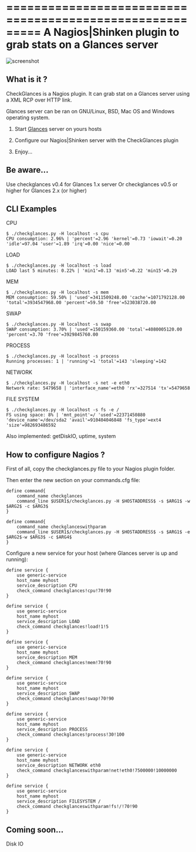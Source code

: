 =========================================================
A Nagios|Shinken plugin to grab stats on a Glances server
=========================================================

![screenshot](https://github.com/nicolargo/checkglances/raw/master/doc/checkglances.png)

## What is it ?

CheckGlances is a Nagios plugin. It can grab stat on a Glances server using a XML RCP over HTTP link.

Glances server can be ran on GNU/Linux, BSD, Mac OS and Windows operating system.

1) Start [Glances](http://nicolargo.github.com/glances/) server on yours hosts

2) Configure our Nagios|Shinken server with the CheckGlances plugin

3) Enjoy...

## Be aware...

Use checkglances v0.4 for Glances 1.x server
Or checkglances v0.5 or higher for Glances 2.x (or higher)

## CLI Examples

CPU

    $ ./checkglances.py -H localhost -s cpu
    CPU consumption: 2.96% | 'percent'=2.96 'kernel'=0.73 'iowait'=0.20 'idle'=97.04 'user'=1.89 'irq'=0.00 'nice'=0.00

LOAD

    $ ./checkglances.py -H localhost -s load
    LOAD last 5 minutes: 0.22% | 'min1'=0.13 'min5'=0.22 'min15'=0.29

MEM

    $ ./checkglances.py -H localhost -s mem
    MEM consumption: 59.50% | 'used'=3411509248.00 'cache'=1071792128.00 'total'=3934547968.00 'percent'=59.50 'free'=523038720.00

SWAP

    $ ./checkglances.py -H localhost -s swap
    SWAP consumption: 3.70% | 'used'=150159360.00 'total'=4080005120.00 'percent'=3.70 'free'=3929845760.00

PROCESS

    $ ./checkglances.py -H localhost -s process
    Running processes: 1 | 'running'=1 'total'=143 'sleeping'=142

NETWORK

    $ ./checkglances.py -H localhost -s net -e eth0
    Network rate: 5479658 | 'interface_name'=eth0 'rx'=327514 'tx'=5479658

FILE SYSTEM

    $ ./checkglances.py -H localhost -s fs -e /
    FS using space: 8% | 'mnt_point'=/ 'used'=22371450880 'device_name'=/dev/sda2 'avail'=910404046848 'fs_type'=ext4 'size'=982693486592

Also implemented: getDiskIO, uptime, system

## How to configure Nagios ?

First of all, copy the checkglances.py file to your Nagios plugin folder.

Then enter the new section on your commands.cfg file:

    define command{
        command_name checkglances
        command_line $USER1$/checkglances.py -H $HOSTADDRESS$ -s $ARG1$ -w $ARG2$ -c $ARG3$
    }

    define command{
        command_name checkglanceswithparam
        command_line $USER1$/checkglances.py -H $HOSTADDRESS$ -s $ARG1$ -e $ARG2$-w $ARG3$ -c $ARG4$
    }
    
Configure a new service for your host (where Glances server is up and running):

    define service {
        use generic-service
        host_name myhost
        service_description CPU
        check_command checkglances!cpu!70!90
    }

    define service {
        use generic-service
        host_name myhost
        service_description LOAD
        check_command checkglances!load!1!5
    }

    define service {
        use generic-service
        host_name myhost
        service_description MEM
        check_command checkglances!mem!70!90
    }

    define service {
        use generic-service
        host_name myhost
        service_description SWAP
        check_command checkglances!swap!70!90
    }

    define service {
        use generic-service
        host_name myhost
        service_description PROCESS
        check_command checkglances!process!30!100
    }

    define service {
        use generic-service
        host_name myhost
        service_description NETWORK eth0
        check_command checkglanceswithparam!net!eth0!7500000!10000000
    }

    define service {
        use generic-service
        host_name myhost
        service_description FILESYSTEM /
        check_command checkglanceswithparam!fs!/!70!90
    }

## Coming soon...

Disk IO
